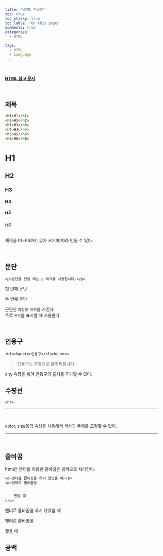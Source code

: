 ```yaml
---
title: "HTML 텍스트"
toc: true
toc_sticky: true
toc_lable: "On this page"
comments: true
categories:
  - HTML

tags:
  - HTML
  - Language
---
```


<br>

**[HTML 참고 문서](https://wikidocs.net/160361)**

<br>

## 제목
```html
<h1>H1</h1>
<h2>H2</h2>
<h3>H3</h3>
<h4>H4</h4>
<h5>H5</h5>
<h6>H6</h6>
```

<h1>H1</h1>
<h2>H2</h2>
<h3>H3</h3>
<h4>H4</h4>
<h5>H5</h5>
<h6>H6</h6>

제목을 h1~h6까지 글자 크기에 따라 만들 수 있다.

<br>

## 문단
`<p>문단을 만들 때는 p 태그를 사용합니다.</p>`

<p>첫 번째 문단</p><p>두 번째 문단</p>  

문단은 `일정한 여백`을 가진다.  
주로 `본문`을 표시할 때 사용한다.

<br>

## 인용구

`<blockquote>인용구</blockquote>`  
<blockquote>인용구는 자동으로 들여써집니다.</blockquote>  
city 속정을 넣어 인용구의 출처를 추가할 수 있다.

<br>

## 수평선

`<hr>`

<hr>

<br>

color, size등의 속성을 사용해서 색상과 두께를 조절할 수 있다.
<hr color="blue" size=10>

<br>

## 줄바꿈
html은 엔터를 이용한 줄바꿈은 공백으로 처리한다.

```html
<p>엔터로 줄바꿈을 하지 않았을 때</p>
<p>엔터로 줄바꿈을


    했을 때
</p>
```

<p>엔터로 줄바꿈을 하지 않았을 때</p>
<p>엔터로 줄바꿈을


했을 때
</p>


## 공백